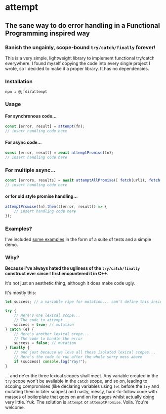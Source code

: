 # attempt

## The sane way to do error handling in a Functional Programming inspired way

### Banish the ungainly, scope-bound `try/catch/finally` forever!

This is a very simple, lightweight library to implement functional try/catch everywhere. I found myself copying the code into every single project I wrote, so I decided to make it a proper library. It has no dependencies.

### Installation

`npm i @jfdi/attempt`

### Usage

#### For synchronous code...

```javascript
const [error, result] = attempt(fn);
// insert handling code here
```

#### For async code...

```javascript
const [error, result] = await attemptPromise(fn);
// insert handling code here
```

### For multiple async...
```javascript
const [errors, results] = await attemptAllPromise([ fetch(url1), fetch(url2)]);
// insert handling code here
```

#### or for old style promise handling...

```javascript
attemptPromise(fn).then(([error, result]) => {
    // insert handling code here
});
```

### Examples?

I've included [some examples](https://github.com/JFDI-Consulting/attempt/blob/master/example/index.js) in the form of a suite of tests and a simple demo.

### Why?

**Because I've always hated the ugliness of the `try/catch/finally` construct ever since I first encountered it in C++.**

It's not just an aesthetic thing, although it does make code ugly.

It's mostly this:

```javascript
let success; // a variable ripe for mutation... can't define this inside any scope below or it'll be unavailable in the others

try {
    // Here's one lexical scope...
    // The code to attempt
    success = true; // mutation
} catch (e) {
    // Here's another lexical scope...
    // The code to handle the error
    success = false; // mutation
} finally {
    // and just because we love all these isolated lexical scopes...
    // Here's the code to run after the whole sorry mess above
    if (success) console.log("Yay!");
}
```

... and ne'er the three lexical scopes shall meet. Any variable created in the `try` scope won't be available in the `catch` scope, and so on, leading to scoping compromises (like declaring variables using `let` before the `try` and mutating them in later scopes) and nasty, messy, hard-to-follow code with masses of boilerplate that goes on and on for pages whilst actually doing very little. Yuk. The solution is `attempt` or `attemptPromise`. Voila. You're welcome.
